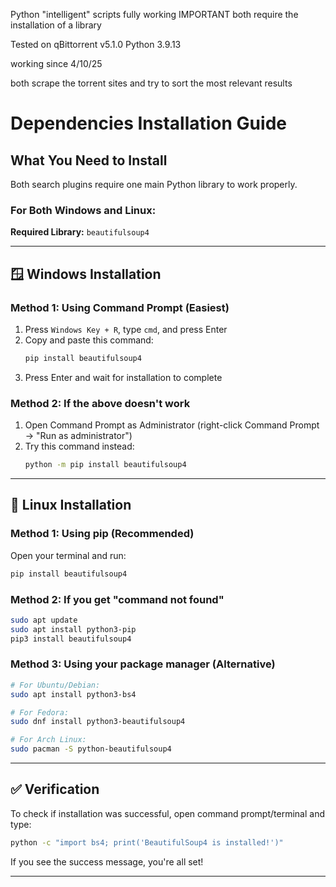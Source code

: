 Python "intelligent" scripts fully working IMPORTANT both require the installation of a library

Tested on qBittorrent v5.1.0 Python 3.9.13

working since 4/10/25

both scrape the torrent sites and try to sort the most relevant results 

# Dependencies Installation Guide

## What You Need to Install

Both search plugins require one main Python library to work properly.

### For Both Windows and Linux:

**Required Library:** `beautifulsoup4`

---

## 🪟 Windows Installation

### Method 1: Using Command Prompt (Easiest)
1. Press `Windows Key + R`, type `cmd`, and press Enter
2. Copy and paste this command:
   ```cmd
   pip install beautifulsoup4
   ```
3. Press Enter and wait for installation to complete

### Method 2: If the above doesn't work
1. Open Command Prompt as Administrator (right-click Command Prompt → "Run as administrator")
2. Try this command instead:
   ```cmd
   python -m pip install beautifulsoup4
   ```

---

## 🐧 Linux Installation

### Method 1: Using pip (Recommended)
Open your terminal and run:
```bash
pip install beautifulsoup4
```

### Method 2: If you get "command not found"
```bash
sudo apt update
sudo apt install python3-pip
pip3 install beautifulsoup4
```

### Method 3: Using your package manager (Alternative)
```bash
# For Ubuntu/Debian:
sudo apt install python3-bs4

# For Fedora:
sudo dnf install python3-beautifulsoup4

# For Arch Linux:
sudo pacman -S python-beautifulsoup4
```

---

## ✅ Verification

To check if installation was successful, open command prompt/terminal and type:
```bash
python -c "import bs4; print('BeautifulSoup4 is installed!')"
```

If you see the success message, you're all set!

---
